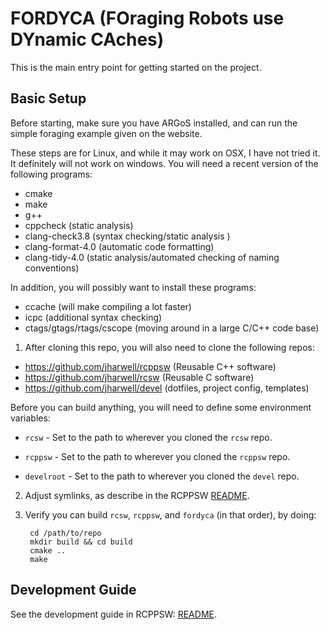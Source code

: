 # FORDYCA (FOraging Robots use DYnamic CAches)

This is the main entry point for getting started on the project.

## Basic Setup

Before starting, make sure you have ARGoS installed, and can run the simple
foraging example given on the website.

These steps are for Linux, and while it may work on OSX, I have not tried it. It
definitely will not work on windows. You will need a recent version of the
following programs:

- cmake
- make
- g++
- cppcheck (static analysis)
- clang-check3.8 (syntax checking/static analysis )
- clang-format-4.0 (automatic code formatting)
- clang-tidy-4.0 (static analysis/automated checking of naming conventions)

In addition, you will possibly want to install these programs:

- ccache (will make compiling a lot faster)
- icpc (additional syntax checking)
- ctags/gtags/rtags/cscope (moving around in a large C/C++ code base)

1. After cloning this repo, you will also need to clone the following repos:

  - https://github.com/jharwell/rcppsw (Reusable C++ software)
  - https://github.com/jharwell/rcsw (Reusable C software)
  - https://github.com/jharwell/devel (dotfiles, project config, templates)

  Before you can build anything, you will need to define some environment
  variables:

  - `rcsw` - Set to the path to wherever you cloned the `rcsw` repo.

  - `rcppsw` - Set to the path to wherever you cloned the `rcppsw` repo.

  - `develroot` - Set to the path to wherever you cloned the `devel` repo.

2. Adjust symlinks, as describe in the RCPPSW [README](https://github.com/jharwell/rcppsw/README.md).

3. Verify you can build `rcsw`, `rcppsw`, and `fordyca` (in that order), by
   doing:

        cd /path/to/repo
        mkdir build && cd build
        cmake ..
        make

## Development Guide

See the development guide in RCPPSW: [README](https://github.com/jharwell/rcppsw/README.md).
